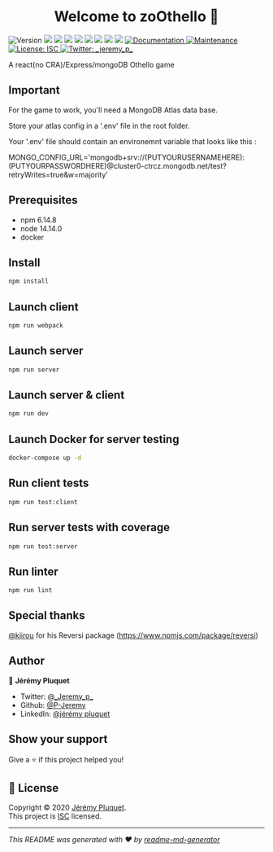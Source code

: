 <h1 align="center">Welcome to zoOthello 👋</h1>
<p>
  <img alt="Version" src="https://img.shields.io/badge/version-1.0.0-blue.svg?cacheSeconds=2592000" />
  <img src="https://img.shields.io/badge/npm-6.14.8-blue.svg" />
  <img src="https://img.shields.io/badge/node-14.15.0-blue.svg" />
  <img src="https://img.shields.io/badge/express-%5E4.17.1-blue.svg" />
  <img src="https://img.shields.io/badge/reversi-%5E3.0.0-blue.svg" />
  <img src="https://img.shields.io/badge/mongoose-%5E5.8.9-blue.svg" />
  <img src="https://img.shields.io/badge/react-%5E16.14.0-blue.svg" />
  <img src="https://img.shields.io/badge/@babel/runtime-%5E7.12.5-blue.svg" />
  <img src="https://img.shields.io/badge/webpack-%5E5.4.0-blue.svg" />
  <a href="https://github.com/D0C702WH0/MERN-Othello-Game-noCRA#readme" target="_blank">
    <img alt="Documentation" src="https://img.shields.io/badge/documentation-yes-brightgreen.svg" />
  </a>
  <a href="https://github.com/D0C702WH0/MERN-Othello-Game-noCRA/graphs/commit-activity" target="_blank">
    <img alt="Maintenance" src="https://img.shields.io/badge/Maintained%3F-yes-green.svg" />
  </a>
  <a href="https://github.com/D0C702WH0/MERN-Othello-Game-noCRA/blob/master/LICENSE" target="_blank">
    <img alt="License: ISC" src="https://img.shields.io/github/license/D0C702WH0/zoOthello" />
  </a>
  <a href="https://twitter.com/_jeremy_p_" target="_blank">
    <img alt="Twitter: _jeremy_p_" src="https://img.shields.io/twitter/follow/_jeremy_p_.svg?style=social" />
  </a>
</p>

A react(no CRA)/Express/mongoDB Othello game

## Important

For the game to work, you'll need a MongoDB Atlas data base.

Store your atlas config in a '.env' file in the root folder.

Your '.env' file should contain an environemnt variable that looks like this :

 MONGO_CONFIG_URL='mongodb+srv://(PUTYOURUSERNAMEHERE):(PUTYOURPASSWORDHERE)@cluster0-ctrcz.mongodb.net/test?retryWrites=true&w=majority'


## Prerequisites

- npm 6.14.8
- node 14.14.0
- docker

## Install

```sh
npm install
```

## Launch client

```sh
npm run webpack
```

## Launch server

```sh
npm run server
```

## Launch server & client

```sh
npm run dev
```

## Launch Docker for server testing

```sh
docker-compose up -d
```

## Run client tests

```sh
npm run test:client
```

## Run server tests with coverage

```sh
npm run test:server
```

## Run linter

```sh
npm run lint
```

## Special thanks
[@kjirou](https://github.com/kjirou) for his Reversi package (https://www.npmjs.com/package/reversi)

## Author

👤 **Jérémy Pluquet**

* Twitter: [@\_Jeremy\_p\_](https://twitter.com/_Jeremy_p_)
* Github: [@P-Jeremy](https://github.com/D0C702WH0)
* LinkedIn: [@jérémy pluquet](https://www.linkedin.com/in/j%C3%A9r%C3%A9my-pluquet-765a89169/)

## Show your support

Give a ⭐️ if this project helped you!

## 📝 License

Copyright © 2020 [Jérémy Pluquet](https://github.com/D0C702WH0).<br />
This project is [ISC](https://www.isc.org/licenses/) licensed.

***
_This README was generated with ❤️ by [readme-md-generator](https://github.com/kefranabg/readme-md-generator)_
